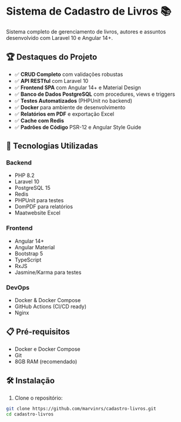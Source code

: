 # Sistema de Cadastro de Livros 📚

Sistema completo de gerenciamento de livros, autores e assuntos desenvolvido com Laravel 10 e Angular 14+.

## 🏆 Destaques do Projeto

- ✅ **CRUD Completo** com validações robustas
- ✅ **API RESTful** com Laravel 10
- ✅ **Frontend SPA** com Angular 14+ e Material Design
- ✅ **Banco de Dados PostgreSQL** com procedures, views e triggers
- ✅ **Testes Automatizados** (PHPUnit no backend)
- ✅ **Docker** para ambiente de desenvolvimento
- ✅ **Relatórios em PDF** e exportação Excel
- ✅ **Cache com Redis**
- ✅ **Padrões de Código** PSR-12 e Angular Style Guide

## 🚀 Tecnologias Utilizadas

### Backend
- PHP 8.2
- Laravel 10
- PostgreSQL 15
- Redis
- PHPUnit para testes
- DomPDF para relatórios
- Maatwebsite Excel

### Frontend
- Angular 14+
- Angular Material
- Bootstrap 5
- TypeScript
- RxJS
- Jasmine/Karma para testes

### DevOps
- Docker & Docker Compose
- GitHub Actions (CI/CD ready)
- Nginx

## 📋 Pré-requisitos

- Docker e Docker Compose
- Git
- 8GB RAM (recomendado)

## 🛠️ Instalação

1. Clone o repositório:
```bash
git clone https://github.com/marvinrs/cadastro-livros.git
cd cadastro-livros
